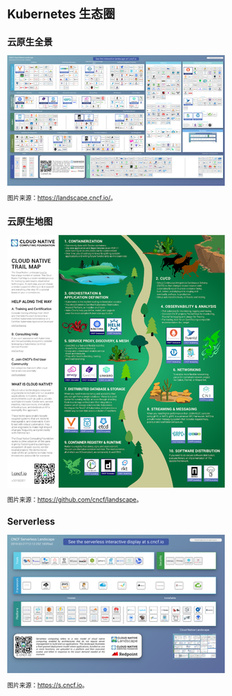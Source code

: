 # Kubernetes 生态圈

## 云原生全景

![](CloudNativeLandscape.png)

图片来源：<https://landscape.cncf.io/>。

## 云原生地图

![](CNCF_TrailMap_latest.png)

图片来源：<https://github.com/cncf/landscape>。

## Serverless

![](CloudNativeLandscape_Serverless_latest.png)

图片来源：<https://s.cncf.io>。

